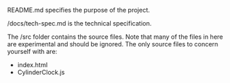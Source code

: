 README.md specifies the purpose of the project.

/docs/tech-spec.md is the technical specification.

The /src folder contains the source files. Note that many of the files in here are experimental and should be ignored. The only source files to concern yourself with are:

- index.html
- CylinderClock.js
